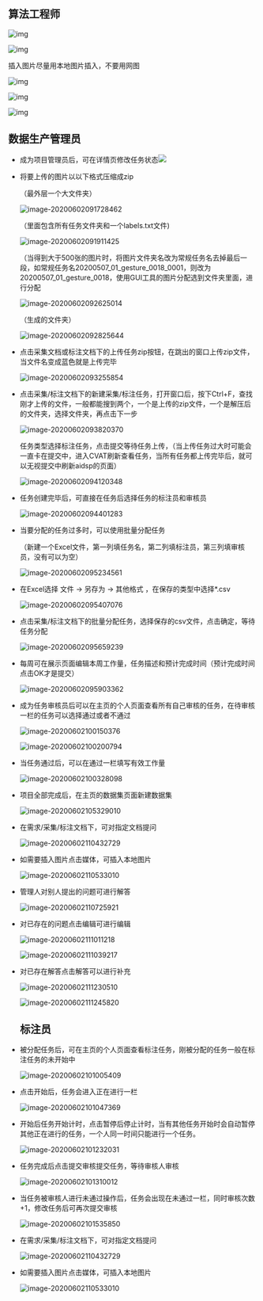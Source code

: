   ## 算法工程师

 ![img](images\image-20200602111245825.png)            





 ![img](images\image-20200602111245824.png)            

插入图片尽量用本地图片插入，不要用网图

 ![img](images\image-20200602111245823.png)            

 ![img](images\image-20200602111245822.png)            

 ![img](images\image-20200602111245821.png)

## 数据生产管理员

- 成为项目管理员后，可在详情页修改任务状态![](images\image-20200601173654846.png)

- 将要上传的图片以以下格式压缩成zip

  （最外层一个大文件夹）

  ![image-20200602091728462](images\image-20200602091728462.png)

  （里面包含所有任务文件夹和一个labels.txt文件)

  ![image-20200602091911425](images\image-20200602091911425.png)

  （当得到大于500张的图片时，将图片文件夹名改为常规任务名去掉最后一段，如常规任务名20200507_01_gesture_0018_0001，则改为20200507_01_gesture_0018，使用GUI工具的图片分配选到文件夹里面，进行分配

  ![image-20200602092625014](images\image-20200602092625014.png)

  （生成的文件夹）

  ![image-20200602092825644](images\image-20200602092825644.png)

- 点击采集文档或标注文档下的上传任务zip按钮，在跳出的窗口上传zip文件，当文件名变成蓝色就是上传完毕

  ![image-20200602093255854](images\image-20200602093255854.png)

- 点击采集/标注文档下的新建采集/标注任务，打开窗口后，按下Ctrl+F，查找刚才上传的文件，一般都能搜到两个，一个是上传的zip文件，一个是解压后的文件夹，选择文件夹，再点击下一步

  ![image-20200602093820370](images\image-20200602093820370.png)

  任务类型选择标注任务，点击提交等待任务上传，（当上传任务过大时可能会一直卡在提交中，进入CVAT刷新查看任务，当所有任务都上传完毕后，就可以无视提交中刷新aidsp的页面）

  ![image-20200602094120348](images\image-20200602094120348.png)

- 任务创建完毕后，可直接在任务后选择任务的标注员和审核员

  ![image-20200602094401283](images\image-20200602094401283.png)

- 当要分配的任务过多时，可以使用批量分配任务

  （新建一个Excel文件，第一列填任务名，第二列填标注员，第三列填审核员，没有可以为空）

  ![image-20200602095234561](images\image-20200602095234561.png)

- 在Excel选择 文件 -> 另存为 -> 其他格式 ，在保存的类型中选择*.csv

  ![image-20200602095407076](images\image-20200602095407076.png)

- 点击采集/标注文档下的批量分配任务，选择保存的csv文件，点击确定，等待任务分配

  ![image-20200602095659239](images\image-20200602095659239.png)

- 每周可在展示页面编辑本周工作量，任务描述和预计完成时间（预计完成时间点击OK才是提交）

  ![image-20200602095903362](images\image-20200602095903362.png)

- 成为任务审核员后可以在主页的个人页面查看所有自己审核的任务，在待审核一栏的任务可以选择通过或者不通过

  ![image-20200602100150376](images\image-20200602100150376.png)

  ![image-20200602100200794](images\image-20200602100200794.png)

- 当任务通过后，可以在通过一栏填写有效工作量

  ![image-20200602100328098](images\image-20200602100328098.png)

- 项目全部完成后，在主页的数据集页面新建数据集

  ![image-20200602105329010](images\image-20200602105329010.png)

- 在需求/采集/标注文档下，可对指定文档提问

  ![image-20200602110432729](images\image-20200602110432729.png)

- 如需要插入图片点击媒体，可插入本地图片

  ![image-20200602110533010](images\image-20200602110533010.png)

- 管理人对别人提出的问题可进行解答

  ![image-20200602110725921](images\image-20200602110725921.png)

- 对已存在的问题点击编辑可进行编辑

  ![image-20200602111011218](images\image-20200602111011218.png)

  ![image-20200602111039217](images\image-20200602111039217.png)

- 对已存在解答点击解答可以进行补充

  ![image-20200602111230510](images\image-20200602111230510.png)

  ![image-20200602111245820](images\image-20200602111245820.png)

  

  

  

  

  ## 标注员

- 被分配任务后，可在主页的个人页面查看标注任务，刚被分配的任务一般在标注任务的未开始中

  ![image-20200602101005409](images\image-20200602101005409.png)

- 点击开始后，任务会进入正在进行一栏

  ![image-20200602101047369](images\image-20200602101047369.png)

- 开始后任务开始计时，点击暂停后停止计时，当有其他任务开始时会自动暂停其他正在进行的任务，一个人同一时间只能进行一个任务。

  ![image-20200602101232031](images\image-20200602101232031.png)

- 任务完成后点击提交审核提交任务，等待审核人审核

  ![image-20200602101310012](images\image-20200602101310012.png)

- 当任务被审核人进行未通过操作后，任务会出现在未通过一栏，同时审核次数+1，修改任务后可再次提交审核

  ![image-20200602101535850](images\image-20200602101535850.png)

- 在需求/采集/标注文档下，可对指定文档提问

  ![image-20200602110432729](images\image-20200602110432729.png)

- 如需要插入图片点击媒体，可插入本地图片

  ![image-20200602110533010](images\image-20200602110533010.png)

    
